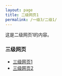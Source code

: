 ```yaml
---
layout: page
title: 二级网页1
permalink: /一级3/二级1/
---
```


这是二级网页1的内容。

### 三级网页
- [三级网页1](/一级3/二级1/三级1/)
- [三级网页2](/一级3/二级1/三级2/)
